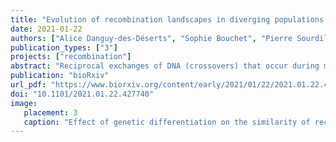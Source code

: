 ```yaml
---
title: "Evolution of recombination landscapes in diverging populations of bread wheat."
date: 2021-01-22
authors: ["Alice Danguy-des-Déserts", "Sophie Bouchet", "Pierre Sourdille", "Bertrand Servin"]
publication_types: ["3"]
projects: ["recombination"]
abstract: "Reciprocal exchanges of DNA (crossovers) that occur during meiosis are mandatory to ensure the production of fertile gametes in sexually reproducing species. They also contribute to shuffle parental alleles into new combinations thereby fuelling genetic variation and evolution. However, due to biological constraints, the recombination landscape is highly heterogenous along the genome which limits the range of allelic combinations and the adaptability of populations. An approach to better understand the constraints on the recombination process is to study how it evolved in the past. In this work we tackled this question by constructing recombination profiles in four diverging bread wheat (Triticum aestivum L.) populations established from 371 landraces genotyped at 200,062 SNPs. We used linkage disequilibrium (LD) patterns to estimate in each population the past distribution of recombination along the genome and characterize its fine-scale heterogeneity. At the megabase scale, recombination rates derived from LD patterns were consistent with family-based estimates obtained from a population of 406 recombinant inbred lines. Among the four populations, recombination landscapes were significantly positively correlated between each other and shared a statistically significant proportion of highly recombinant intervals. However, this comparison also highlighted that the similarity in recombination landscapes between populations was significantly decreasing with their genetic differentiation in most regions of the genome. This observation was found to be robust to SNP ascertainment and demography and suggests a relatively rapid evolution of factors determining the fine-scale localization of recombination in bread wheat."
publication: "bioRxiv"
url_pdf: "https://www.biorxiv.org/content/early/2021/01/22/2021.01.22.427740.full.pdf"
doi: "10.1101/2021.01.22.427740"
image:
   placement: 3
   caption: "Effect of genetic differentiation on the similarity of recombination landscapes of bread wheat populations"
---
```


